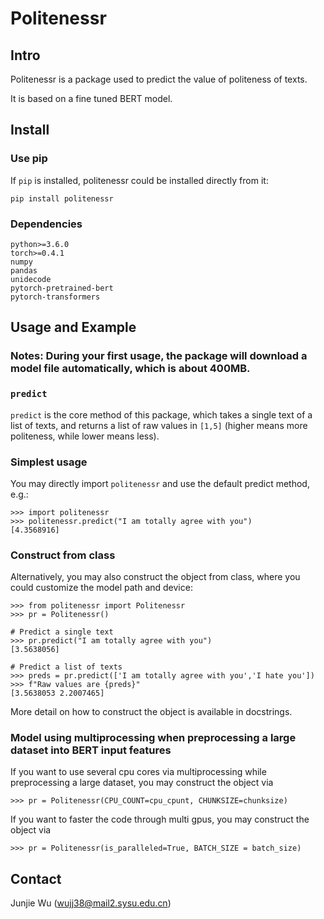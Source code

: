 # Politenessr

## Intro
Politenessr is a package used to predict the value of politeness of texts.

It is based on a fine tuned BERT model.
## Install 

### Use pip
If `pip` is installed, politenessr could be installed directly from it:

    pip install politenessr

### Dependencies
	python>=3.6.0
	torch>=0.4.1
	numpy
	pandas
	unidecode
	pytorch-pretrained-bert
	pytorch-transformers
	


## Usage and Example

### Notes: During your first usage, the package will download a model file automatically, which is about 400MB.

### `predict`
`predict` is the core method of this package, 
which takes a single text of a list of texts, and returns a list of raw values in `[1,5]` (higher means more politeness, while lower means less).

### Simplest usage

You may directly import `politenessr` and use the default predict method, e.g.:

    >>> import politenessr
    >>> politenessr.predict("I am totally agree with you")
    [4.3568916]
    
### Construct from class
Alternatively, you may also construct the object from class, where you could customize the model path and device:
 
	>>> from politenessr import Politenessr
	>>> pr = Politenessr()
	
	# Predict a single text
	>>> pr.predict("I am totally agree with you")
	[3.5638056]
	
	# Predict a list of texts
	>>> preds = pr.predict(['I am totally agree with you','I hate you'])
    >>> f"Raw values are {preds}"
    [3.5638053 2.2007465]



More detail on how to construct the object is available in docstrings.

### Model using multiprocessing when preprocessing a large dataset into BERT input features 
If you want to use several cpu cores via multiprocessing while preprocessing a large dataset, you may construct the object via

    >>> pr = Politenessr(CPU_COUNT=cpu_cpunt, CHUNKSIZE=chunksize)

If you want to faster the code through multi gpus, you may construct the object via

    >>> pr = Politenessr(is_paralleled=True, BATCH_SIZE = batch_size)


## Contact
Junjie Wu (wujj38@mail2.sysu.edu.cn)
